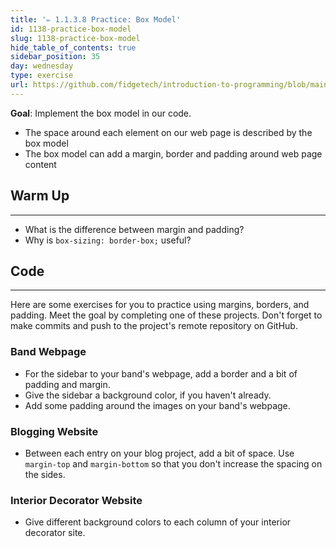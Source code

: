 ```yaml
---
title: '✏️ 1.1.3.8 Practice: Box Model'
id: 1138-practice-box-model
slug: 1138-practice-box-model
hide_table_of_contents: true
sidebar_position: 35
day: wednesday
type: exercise
url: https://github.com/fidgetech/introduction-to-programming/blob/main/3h_classwork_practice_box_model.md
---
```


**Goal**: Implement the box model in our code.

* The space around each element on our web page is described by the box model
* The box model can add a margin, border and padding around web page content

## Warm Up
---

* What is the difference between margin and padding?
* Why is `box-sizing: border-box;` useful?

## Code
---

Here are some exercises for you to practice using margins, borders, and padding. Meet the goal by completing one of these projects. Don't forget to make commits and push to the project's remote repository on GitHub.

### Band Webpage

* For the sidebar to your band's webpage, add a border and a bit of padding and margin. 
* Give the sidebar a background color, if you haven't already.
* Add some padding around the images on your band's webpage.

### Blogging Website

* Between each entry on your blog project, add a bit of space. Use `margin-top` and `margin-bottom` so that you don't increase the spacing on the sides.

### Interior Decorator Website

* Give different background colors to each column of your interior decorator site.
